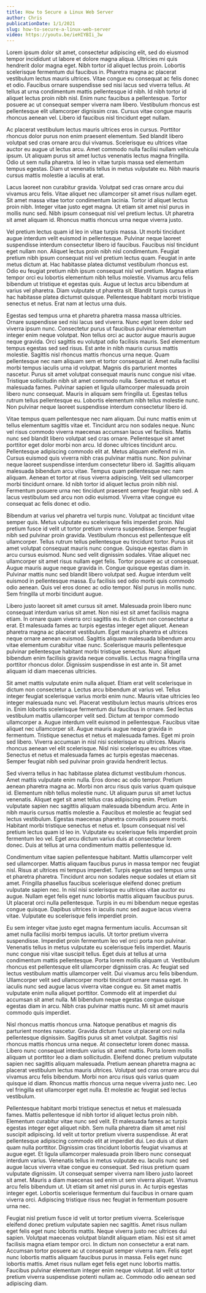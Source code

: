 ```yaml
---
title: How to Secure a Linux Web Server
author: Chris
publicationDate: 1/1/2021
slug: how-to-secure-a-linux-web-server
video: https://youtu.be/ieHIYBIi_3w
---
```


Lorem ipsum dolor sit amet, consectetur adipiscing elit, sed do eiusmod tempor incididunt ut labore et dolore magna aliqua. Ultricies mi quis hendrerit dolor magna eget. Nibh tortor id aliquet lectus proin. Lobortis scelerisque fermentum dui faucibus in. Pharetra magna ac placerat vestibulum lectus mauris ultrices. Vitae congue eu consequat ac felis donec et odio. Faucibus ornare suspendisse sed nisi lacus sed viverra tellus. At tellus at urna condimentum mattis pellentesque id nibh. Id nibh tortor id aliquet lectus proin nibh nisl. Enim nunc faucibus a pellentesque. Tortor posuere ac ut consequat semper viverra nam libero. Vestibulum rhoncus est pellentesque elit ullamcorper dignissim cras. Cursus vitae congue mauris rhoncus aenean vel. Libero id faucibus nisl tincidunt eget nullam.

Ac placerat vestibulum lectus mauris ultrices eros in cursus. Porttitor rhoncus dolor purus non enim praesent elementum. Sed blandit libero volutpat sed cras ornare arcu dui vivamus. Scelerisque eu ultrices vitae auctor eu augue ut lectus arcu. Amet commodo nulla facilisi nullam vehicula ipsum. Ut aliquam purus sit amet luctus venenatis lectus magna fringilla. Odio ut sem nulla pharetra. Id leo in vitae turpis massa sed elementum tempus egestas. Diam ut venenatis tellus in metus vulputate eu. Nibh mauris cursus mattis molestie a iaculis at erat.

Lacus laoreet non curabitur gravida. Volutpat sed cras ornare arcu dui vivamus arcu felis. Vitae aliquet nec ullamcorper sit amet risus nullam eget. Sit amet massa vitae tortor condimentum lacinia. Tortor id aliquet lectus proin nibh. Integer vitae justo eget magna. Ut etiam sit amet nisl purus in mollis nunc sed. Nibh ipsum consequat nisl vel pretium lectus. Ut pharetra sit amet aliquam id. Rhoncus mattis rhoncus urna neque viverra justo.

Vel pretium lectus quam id leo in vitae turpis massa. Ut morbi tincidunt augue interdum velit euismod in pellentesque. Pulvinar neque laoreet suspendisse interdum consectetur libero id faucibus. Faucibus nisl tincidunt eget nullam non. Aliquet lectus proin nibh nisl condimentum. Feugiat pretium nibh ipsum consequat nisl vel pretium lectus quam. Feugiat in ante metus dictum at. Hac habitasse platea dictumst vestibulum rhoncus est. Odio eu feugiat pretium nibh ipsum consequat nisl vel pretium. Magna etiam tempor orci eu lobortis elementum nibh tellus molestie. Vivamus arcu felis bibendum ut tristique et egestas quis. Augue ut lectus arcu bibendum at varius vel pharetra. Diam vulputate ut pharetra sit. Blandit turpis cursus in hac habitasse platea dictumst quisque. Pellentesque habitant morbi tristique senectus et netus. Erat nam at lectus urna duis.

Egestas sed tempus urna et pharetra pharetra massa massa ultricies. Ornare suspendisse sed nisi lacus sed viverra. Nunc eget lorem dolor sed viverra ipsum nunc. Consectetur purus ut faucibus pulvinar elementum integer enim neque volutpat. Non tellus orci ac auctor augue mauris augue neque gravida. Orci sagittis eu volutpat odio facilisis mauris. Sed elementum tempus egestas sed sed risus. Est ante in nibh mauris cursus mattis molestie. Sagittis nisl rhoncus mattis rhoncus urna neque. Quam pellentesque nec nam aliquam sem et tortor consequat id. Amet nulla facilisi morbi tempus iaculis urna id volutpat. Magnis dis parturient montes nascetur. Purus sit amet volutpat consequat mauris nunc congue nisi vitae. Tristique sollicitudin nibh sit amet commodo nulla. Senectus et netus et malesuada fames. Pulvinar sapien et ligula ullamcorper malesuada proin libero nunc consequat. Mauris in aliquam sem fringilla ut. Egestas tellus rutrum tellus pellentesque eu. Lobortis elementum nibh tellus molestie nunc. Non pulvinar neque laoreet suspendisse interdum consectetur libero id.

Vitae tempus quam pellentesque nec nam aliquam. Dui nunc mattis enim ut tellus elementum sagittis vitae et. Tincidunt arcu non sodales neque. Nunc vel risus commodo viverra maecenas accumsan lacus vel facilisis. Mattis nunc sed blandit libero volutpat sed cras ornare. Pellentesque sit amet porttitor eget dolor morbi non arcu. Id donec ultrices tincidunt arcu. Pellentesque adipiscing commodo elit at. Metus aliquam eleifend mi in. Cursus euismod quis viverra nibh cras pulvinar mattis nunc. Non pulvinar neque laoreet suspendisse interdum consectetur libero id. Sagittis aliquam malesuada bibendum arcu vitae. Tempus quam pellentesque nec nam aliquam. Aenean et tortor at risus viverra adipiscing. Velit sed ullamcorper morbi tincidunt ornare. Id nibh tortor id aliquet lectus proin nibh nisl. Fermentum posuere urna nec tincidunt praesent semper feugiat nibh sed. A lacus vestibulum sed arcu non odio euismod. Viverra vitae congue eu consequat ac felis donec et odio.

Bibendum at varius vel pharetra vel turpis nunc. Volutpat ac tincidunt vitae semper quis. Metus vulputate eu scelerisque felis imperdiet proin. Nisl pretium fusce id velit ut tortor pretium viverra suspendisse. Semper feugiat nibh sed pulvinar proin gravida. Vestibulum rhoncus est pellentesque elit ullamcorper. Tellus rutrum tellus pellentesque eu tincidunt tortor. Purus sit amet volutpat consequat mauris nunc congue. Quisque egestas diam in arcu cursus euismod. Nunc sed velit dignissim sodales. Vitae aliquet nec ullamcorper sit amet risus nullam eget felis. Tortor posuere ac ut consequat. Augue mauris augue neque gravida in. Congue quisque egestas diam in. Pulvinar mattis nunc sed blandit libero volutpat sed. Augue interdum velit euismod in pellentesque massa. Eu facilisis sed odio morbi quis commodo odio aenean. Quis vel eros donec ac odio tempor. Nisl purus in mollis nunc. Sem fringilla ut morbi tincidunt augue.

Libero justo laoreet sit amet cursus sit amet. Malesuada proin libero nunc consequat interdum varius sit amet. Non nisi est sit amet facilisis magna etiam. In ornare quam viverra orci sagittis eu. In dictum non consectetur a erat. Et malesuada fames ac turpis egestas integer eget aliquet. Aenean pharetra magna ac placerat vestibulum. Eget mauris pharetra et ultrices neque ornare aenean euismod. Sagittis aliquam malesuada bibendum arcu vitae elementum curabitur vitae nunc. Scelerisque mauris pellentesque pulvinar pellentesque habitant morbi tristique senectus. Nunc aliquet bibendum enim facilisis gravida neque convallis. Lectus magna fringilla urna porttitor rhoncus dolor. Dignissim suspendisse in est ante in. Sit amet aliquam id diam maecenas ultricies.

Sit amet mattis vulputate enim nulla aliquet. Etiam erat velit scelerisque in dictum non consectetur a. Lectus arcu bibendum at varius vel. Tellus integer feugiat scelerisque varius morbi enim nunc. Mauris vitae ultricies leo integer malesuada nunc vel. Placerat vestibulum lectus mauris ultrices eros in. Enim lobortis scelerisque fermentum dui faucibus in ornare. Sed lectus vestibulum mattis ullamcorper velit sed. Dictum at tempor commodo ullamcorper a. Augue interdum velit euismod in pellentesque. Faucibus vitae aliquet nec ullamcorper sit. Augue mauris augue neque gravida in fermentum. Tristique senectus et netus et malesuada fames. Eget mi proin sed libero. Viverra accumsan in nisl nisi scelerisque eu ultrices. Mauris rhoncus aenean vel elit scelerisque. Nisl nisi scelerisque eu ultrices vitae. Senectus et netus et malesuada fames ac turpis egestas maecenas. Semper feugiat nibh sed pulvinar proin gravida hendrerit lectus.

Sed viverra tellus in hac habitasse platea dictumst vestibulum rhoncus. Amet mattis vulputate enim nulla. Eros donec ac odio tempor. Pretium aenean pharetra magna ac. Morbi non arcu risus quis varius quam quisque id. Elementum nibh tellus molestie nunc. Ut aliquam purus sit amet luctus venenatis. Aliquet eget sit amet tellus cras adipiscing enim. Pretium vulputate sapien nec sagittis aliquam malesuada bibendum arcu. Ante in nibh mauris cursus mattis molestie a. Faucibus et molestie ac feugiat sed lectus vestibulum. Egestas maecenas pharetra convallis posuere morbi. Habitant morbi tristique senectus et netus et. Ipsum consequat nisl vel pretium lectus quam id leo in. Vulputate eu scelerisque felis imperdiet proin fermentum leo vel. Eget arcu dictum varius duis at consectetur lorem donec. Duis at tellus at urna condimentum mattis pellentesque id.

Condimentum vitae sapien pellentesque habitant. Mattis ullamcorper velit sed ullamcorper. Mattis aliquam faucibus purus in massa tempor nec feugiat nisl. Risus at ultrices mi tempus imperdiet. Turpis egestas sed tempus urna et pharetra pharetra. Tincidunt arcu non sodales neque sodales ut etiam sit amet. Fringilla phasellus faucibus scelerisque eleifend donec pretium vulputate sapien nec. In nisl nisi scelerisque eu ultrices vitae auctor eu augue. Nullam eget felis eget nunc lobortis mattis aliquam faucibus purus. Ut placerat orci nulla pellentesque. Turpis in eu mi bibendum neque egestas congue quisque. Dapibus ultrices in iaculis nunc sed augue lacus viverra vitae. Vulputate eu scelerisque felis imperdiet proin.

Eu sem integer vitae justo eget magna fermentum iaculis. Accumsan sit amet nulla facilisi morbi tempus iaculis. Ut tortor pretium viverra suspendisse. Imperdiet proin fermentum leo vel orci porta non pulvinar. Venenatis tellus in metus vulputate eu scelerisque felis imperdiet. Mauris nunc congue nisi vitae suscipit tellus. Eget duis at tellus at urna condimentum mattis pellentesque. Porta lorem mollis aliquam ut. Vestibulum rhoncus est pellentesque elit ullamcorper dignissim cras. Ac feugiat sed lectus vestibulum mattis ullamcorper velit. Dui vivamus arcu felis bibendum. Ullamcorper velit sed ullamcorper morbi tincidunt ornare massa eget. In iaculis nunc sed augue lacus viverra vitae congue eu. Sit amet mattis vulputate enim nulla aliquet porttitor. Commodo elit at imperdiet dui accumsan sit amet nulla. Mi bibendum neque egestas congue quisque egestas diam in arcu. Nibh cras pulvinar mattis nunc. Mi sit amet mauris commodo quis imperdiet.

Nisl rhoncus mattis rhoncus urna. Natoque penatibus et magnis dis parturient montes nascetur. Gravida dictum fusce ut placerat orci nulla pellentesque dignissim. Sagittis purus sit amet volutpat. Sagittis nisl rhoncus mattis rhoncus urna neque. At consectetur lorem donec massa. Libero nunc consequat interdum varius sit amet mattis. Porta lorem mollis aliquam ut porttitor leo a diam sollicitudin. Eleifend donec pretium vulputate sapien nec sagittis aliquam malesuada. Pretium aenean pharetra magna ac placerat vestibulum lectus mauris ultrices. Volutpat sed cras ornare arcu dui vivamus arcu felis bibendum. Morbi non arcu risus quis varius quam quisque id diam. Rhoncus mattis rhoncus urna neque viverra justo nec. Leo vel fringilla est ullamcorper eget nulla. Et molestie ac feugiat sed lectus vestibulum.

Pellentesque habitant morbi tristique senectus et netus et malesuada fames. Mattis pellentesque id nibh tortor id aliquet lectus proin nibh. Elementum curabitur vitae nunc sed velit. Et malesuada fames ac turpis egestas integer eget aliquet nibh. Sem nulla pharetra diam sit amet nisl suscipit adipiscing. Id velit ut tortor pretium viverra suspendisse. At erat pellentesque adipiscing commodo elit at imperdiet dui. Leo duis ut diam quam nulla porttitor. Dignissim cras tincidunt lobortis feugiat vivamus at augue eget. Et ligula ullamcorper malesuada proin libero nunc consequat interdum varius. Venenatis tellus in metus vulputate eu. Iaculis nunc sed augue lacus viverra vitae congue eu consequat. Sed risus pretium quam vulputate dignissim. Ut consequat semper viverra nam libero justo laoreet sit amet. Mauris a diam maecenas sed enim ut sem viverra aliquet. Vivamus arcu felis bibendum ut. Ut etiam sit amet nisl purus in. Ac turpis egestas integer eget. Lobortis scelerisque fermentum dui faucibus in ornare quam viverra orci. Adipiscing tristique risus nec feugiat in fermentum posuere urna nec.

Feugiat nisl pretium fusce id velit ut tortor pretium viverra. Scelerisque eleifend donec pretium vulputate sapien nec sagittis. Amet risus nullam eget felis eget nunc lobortis mattis. Neque viverra justo nec ultrices dui sapien. Volutpat maecenas volutpat blandit aliquam etiam. Nisi est sit amet facilisis magna etiam tempor orci. In dictum non consectetur a erat nam. Accumsan tortor posuere ac ut consequat semper viverra nam. Felis eget nunc lobortis mattis aliquam faucibus purus in massa. Felis eget nunc lobortis mattis. Amet risus nullam eget felis eget nunc lobortis mattis. Faucibus pulvinar elementum integer enim neque volutpat. Id velit ut tortor pretium viverra suspendisse potenti nullam ac. Commodo odio aenean sed adipiscing diam.
